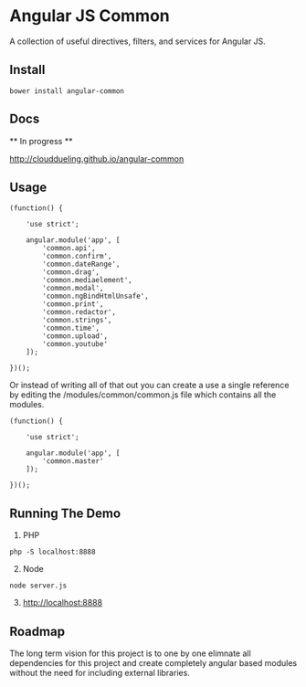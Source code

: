 Angular JS Common
===========================

A collection of useful directives, filters, and services for Angular JS.

## Install

```
bower install angular-common
```

## Docs

** In progress **

http://clouddueling.github.io/angular-common

## Usage

```
(function() {

    'use strict';
    
    angular.module('app', [
        'common.api',
        'common.confirm',
        'common.dateRange',
        'common.drag',
        'common.mediaelement',
        'common.modal',
        'common.ngBindHtmlUnsafe',
        'common.print',
        'common.redactor',
        'common.strings',
        'common.time',
        'common.upload',
        'common.youtube'
    ]);

})();
```

Or instead of writing all of that out you can create a use a single reference by editing the /modules/common/common.js file which contains all the modules.


```
(function() {

    'use strict';

    angular.module('app', [
        'common.master'
    ]);
    
})();
```

## Running The Demo


1. PHP
```
php -S localhost:8888
```

2. Node
```
node server.js
```

3. <a href='http://localhost:8000'>http://localhost:8888</a>


## Roadmap

The long term vision for this project is to one by one elimnate all dependencies for this project and create completely angular based modules without the need for including external libraries.
